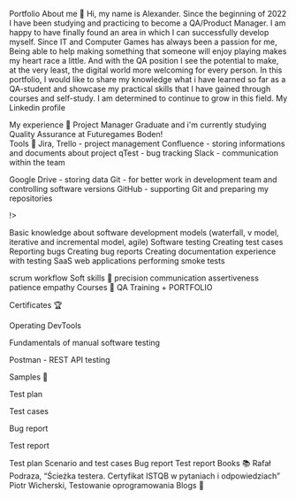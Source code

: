 Portfolio
About me 👋
Hi, my name is Alexander. Since the beginning of 2022 I have been studying and practicing to become a QA/Product Manager. I am happy to have finally found an area in which I can successfully develop myself. Since IT and Computer Games has always been a passion for me, Being able to help making something that someone will enjoy playing makes my heart race a little. And with the QA position I see the potential to make, at the very least, the digital world more welcoming for every person. In this portfolio, I would like to share my knowledge what i have learned so far as a QA-student and showcase my practical skills that I have gained through courses and self-study. I am determined to continue to grow in this field.
My Linkedin profile

My experience 🏢
Project Manager Graduate and i'm currently studying Quality Assurance at Futuregames Boden!  
Tools 🔧
Jira, Trello - project management
Confluence - storing informations and documents about project
qTest - bug tracking
Slack - communication within the team

Google Drive - storing data
Git - for better work in development team and controlling software versions
GitHub - supporting Git and preparing my repositories



!>				


Basic knowledge about software development models (waterfall, v model, iterative and incremental model, agile)
Software testing
Creating test cases
Reporting bugs
Creating bug reports
Creating documentation
experience with testing SaaS web applications
performing smoke tests

scrum workflow
Soft skills 📁
precision
communication
assertiveness
patience
empathy
Courses 📓
QA Training + PORTFOLIO

Certificates 🏆


Operating DevTools

Fundamentals of manual software testing

Postman - REST API testing



Samples 🔬


Test plan

Test cases

Bug report

Test report


Test plan
Scenario and test cases
Bug report
Test report
Books 📚
Rafał Podraza, “Ścieżka testera. Certyfikat ISTQB w pytaniach i odpowiedziach”
Piotr Wicherski, Testowanie oprogramowania
Blogs 📰
